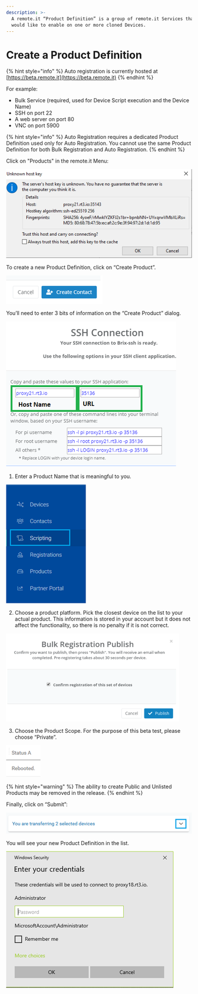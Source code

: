 ```yaml
---
description: >-
  A remote.it “Product Definition” is a group of remote.it Services that you
  would like to enable on one or more cloned Devices.
---
```


# Create a Product Definition

{% hint style="info" %}
Auto registration is currently hosted at [https://beta.remote.it](https://beta.remote.it)
{% endhint %}

For example:

* Bulk Service \(required, used for Device Script execution and the Device Name\)
* SSH on port 22
* A web server on port 80
* VNC on port 5900

{% hint style="info" %}
Auto Registration requires a dedicated Product Definition used only for Auto Registration. You cannot use the same Product Definition for both Bulk Registration and Auto Registration.
{% endhint %}

Click on "Products" in the remote.it Menu:

![](../../.gitbook/assets/image%20%28170%29.png)

To create a new Product Definition, click on “Create Product”.

![](../../.gitbook/assets/image%20%28226%29.png)

You’ll need to enter 3 bits of information on the “Create Product” dialog.

![](../../.gitbook/assets/image%20%28128%29.png)

1. Enter a Product Name that is meaningful to you.

![](../../.gitbook/assets/image%20%28438%29.png)

2. Choose a product platform.  Pick the closest device on the list to your actual product.  This information is stored in your account but it does not affect the functionality, so there is no penalty if it is not correct.

![](../../.gitbook/assets/image%20%28242%29.png)

3. Choose the Product Scope.  For the purpose of this beta test, please choose “Private”.

![](../../.gitbook/assets/image%20%28123%29.png)

{% hint style="warning" %}
The ability to create Public and Unlisted Products may be removed in the release.
{% endhint %}

Finally, click on “Submit”:

![](../../.gitbook/assets/image%20%28195%29.png)

You will see your new Product Definition in the list.

![](../../.gitbook/assets/image%20%28333%29.png)

